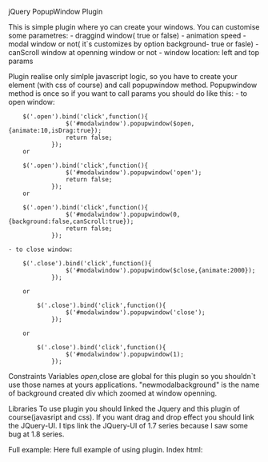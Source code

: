jQuery PopupWindow Plugin

This is simple plugin where yo can create your windows. You can customise some parametres:
	- draggind window( true or false)
	- animation speed
	- modal window or not( it`s customizes by option background- true or fasle)
	- canScroll window at openning window or not
	- window location: left and top params
	
Plugin 	realise only simlple javascript logic, so you have to create your element (with css of course) and call popupwindow method.
Popupwindow method is once so if you want to call params you should do like this:
	- to open window:
	
		$('.open').bind('click',function(){
					$('#modalwindow').popupwindow($open,{animate:10,isDrag:true});					
					return false;
				});
		or

		$('.open').bind('click',function(){
					$('#modalwindow').popupwindow('open');					
					return false;
				});
		or 
		
		$('.open').bind('click',function(){
					$('#modalwindow').popupwindow(0,{background:false,canScroll:true});					
					return false;
				});
				
	- to close window:
	
		$('.close').bind('click',function(){
					$('#modalwindow').popupwindow($close,{animate:2000});
				});
				
		or
		
			$('.close').bind('click',function(){
					$('#modalwindow').popupwindow('close');
				});
				
		or
		
			$('.close').bind('click',function(){
					$('#modalwindow').popupwindow(1);
				});

Constraints
	Variables $open,$close are global for this plugin so you shouldn`t use those names at yours applications.
	"newmodalbackground" is the name of background created div which zoomed at window openning.

Libraries
	To use plugin you should linked the Jquery and this plugin of course(javasript and css).
	If you want drag and drop effect you should link the JQuery-UI. I tips link the JQuery-UI of 1.7 series because
	I saw some bug at 1.8 series.

Full example:
		Here full example of using plugin. Index html:
		
<html>
<head>
	<style>
		.right{	float:right;}	
		#modalwindow{
			position:absolute;
			left:0px;
			top:-500px;
			width:300px;
			height:300px;
			border:1px solid;
			background:#fff;
			z-index:9999;
			opacity:0;
		}		
		
		.title{
			cursor:move;
			height:20px;
			width:299px;
			background:#aaa;
			border:1px black solid;
		}	
		
		
	</style>
	<link href="jquery.popup_window.css" rel="stylesheet" type="text/css">
	<script src=" http://ajax.googleapis.com/ajax/libs/jquery/1.7.2/jquery.min.js"></script>
	<script src=" http://yandex.st/jquery-ui/1.8.23/jquery-ui.min.js"></script>
	<script src="jquery.popup_window.js"></script>
	<script>
		$(document).ready(function(){				
				$('.open').bind('click',function(){
					$('#modalwindow').popupwindow(0,{animate:10,isDrag:true});					
					return false;
				});
				$('.close').bind('click',function(){
					$('#modalwindow').popupwindow($close,{animate:2000});
				});
				
			});
	</script>
</head>
<body >
	<a class="open" href="#">!!!</a>
	<a class="close" href="#">55</a>
	<div id="modalwindow">
		<div class="title">
			<div class="right">
				<a class="close" href="#"><img src="close.png"></a>
			</div>
		</div>	
	</div>
	text	text	text	text	text	text	text	text	text	text	text	text
	text	text	text	text	text	texttext	text	text	text	text	text
</body>
</html>
		
		